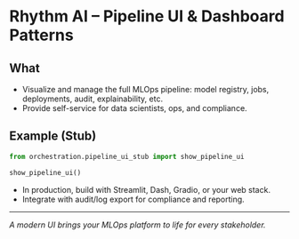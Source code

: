 # Rhythm AI – Pipeline UI & Dashboard Patterns

## What

- Visualize and manage the full MLOps pipeline: model registry, jobs, deployments, audit, explainability, etc.
- Provide self-service for data scientists, ops, and compliance.

## Example (Stub)

```python
from orchestration.pipeline_ui_stub import show_pipeline_ui

show_pipeline_ui()
```

- In production, build with Streamlit, Dash, Gradio, or your web stack.
- Integrate with audit/log export for compliance and reporting.

---

*A modern UI brings your MLOps platform to life for every stakeholder.*